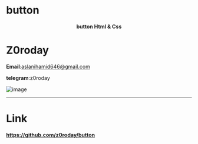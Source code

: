 # button
<p align="center"><b>button Html &amp; Css</b></p> 

# Z0roday

<b>Email</b>:aslanihamid646@gmail.com

<p><b>telegram</b>:z0roday</p>

<img src="" alt="image"/>
<hr>

# Link

<b>https://github.com/z0roday/button</b>
